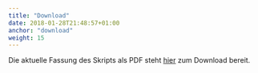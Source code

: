 ```yaml
---
title: "Download"
date: 2018-01-28T21:48:57+01:00
anchor: "download"
weight: 15
---
```


Die aktuelle Fassung des Skripts als PDF steht [hier](ai_script.pdf) zum Download bereit.